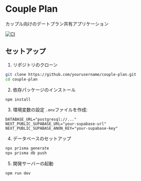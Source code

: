 # Couple Plan

カップル向けのデートプラン共有アプリケーション

[![CI](https://github.com/kojileo/coupleplan/actions/workflows/ci.yml/badge.svg)](https://github.com/kojileo/coupleplan/actions/workflows/ci.yml)

## セットアップ

1. リポジトリのクローン
```bash
git clone https://github.com/yourusername/couple-plan.git
cd couple-plan
```

2. 依存パッケージのインストール
```bash
npm install
```

3. 環境変数の設定
`.env`ファイルを作成:
```env
DATABASE_URL="postgresql://..."
NEXT_PUBLIC_SUPABASE_URL="your-supabase-url"
NEXT_PUBLIC_SUPABASE_ANON_KEY="your-supabase-key"
```

4. データベースのセットアップ
```bash
npx prisma generate
npx prisma db push
```

5. 開発サーバーの起動
```bash
npm run dev
```